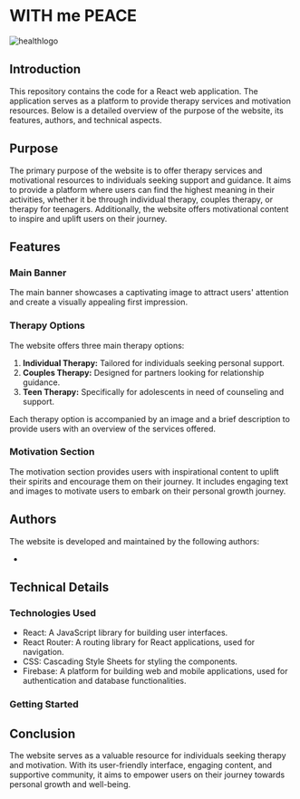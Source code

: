 # WITH me PEACE
![healthlogo](https://github.com/ishararaviget9/healthwebapp/assets/132211856/fa861190-db15-43e9-955e-47853b21bc3a)

## Introduction

This repository contains the code for a React web application. The application serves as a platform to provide therapy services and motivation resources. Below is a detailed overview of the purpose of the website, its features, authors, and technical aspects.

## Purpose

The primary purpose of the website is to offer therapy services and motivational resources to individuals seeking support and guidance. It aims to provide a platform where users can find the highest meaning in their activities, whether it be through individual therapy, couples therapy, or therapy for teenagers. Additionally, the website offers motivational content to inspire and uplift users on their journey.

## Features

### Main Banner

The main banner showcases a captivating image to attract users' attention and create a visually appealing first impression.

### Therapy Options

The website offers three main therapy options:

1. **Individual Therapy:** Tailored for individuals seeking personal support.
2. **Couples Therapy:** Designed for partners looking for relationship guidance.
3. **Teen Therapy:** Specifically for adolescents in need of counseling and support.

Each therapy option is accompanied by an image and a brief description to provide users with an overview of the services offered.

### Motivation Section

The motivation section provides users with inspirational content to uplift their spirits and encourage them on their journey. It includes engaging text and images to motivate users to embark on their personal growth journey.

## Authors

The website is developed and maintained by the following authors:

- [ishararaviget9]: [https://github.com/ishararaviget9](#)

## Technical Details

### Technologies Used

- React: A JavaScript library for building user interfaces.
- React Router: A routing library for React applications, used for navigation.
- CSS: Cascading Style Sheets for styling the components.
- Firebase: A platform for building web and mobile applications, used for authentication and database functionalities.

### Getting Started

<!-- 1. Clone the repository: `git clone [repository_url]`
2. Install dependencies: `npm install`
3. Run the development server: `npm start`
4. Access the website at `http://localhost:3000` -->

## Conclusion

The website serves as a valuable resource for individuals seeking therapy and motivation. With its user-friendly interface, engaging content, and supportive community, it aims to empower users on their journey towards personal growth and well-being.
